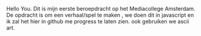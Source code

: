 Hello You. Dit is mijn eerste beroepdracht op het Mediacollege Amsterdam. De opdracht is om een verhaal/spel te maken , we doen dit in javascript en ik zal het hier in github me progress te laten zien. ook gebruiken we ascii art.

